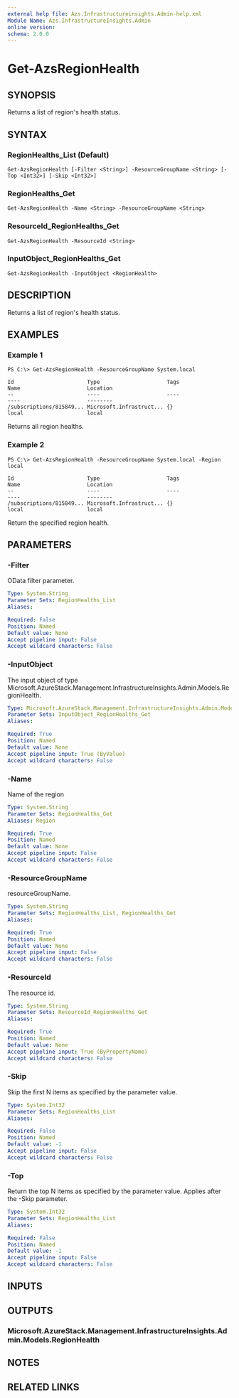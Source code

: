 ```yaml
---
external help file: Azs.Infrastructureinsights.Admin-help.xml
Module Name: Azs.InfrastructureInsights.Admin
online version: 
schema: 2.0.0
---
```


# Get-AzsRegionHealth

## SYNOPSIS
Returns a list of region's health status.

## SYNTAX

### RegionHealths_List (Default)
```
Get-AzsRegionHealth [-Filter <String>] -ResourceGroupName <String> [-Top <Int32>] [-Skip <Int32>]
```

### RegionHealths_Get
```
Get-AzsRegionHealth -Name <String> -ResourceGroupName <String>
```

### ResourceId_RegionHealths_Get
```
Get-AzsRegionHealth -ResourceId <String>
```

### InputObject_RegionHealths_Get
```
Get-AzsRegionHealth -InputObject <RegionHealth>
```

## DESCRIPTION
Returns a list of region's health status.

## EXAMPLES

### Example 1
```
PS C:\> Get-AzsRegionHealth -ResourceGroupName System.local

Id                       Type                     Tags                     Name                     Location
--                       ----                     ----                     ----                     --------
/subscriptions/815849... Microsoft.Infrastruct... {}                       local                    local
```

Returns all region healths.

### Example 2
```
PS C:\> Get-AzsRegionHealth -ResourceGroupName System.local -Region local

Id                       Type                     Tags                     Name                     Location
--                       ----                     ----                     ----                     --------
/subscriptions/815849... Microsoft.Infrastruct... {}                       local                    local
```

Return the specified region health.

## PARAMETERS

### -Filter
OData filter parameter.

```yaml
Type: System.String
Parameter Sets: RegionHealths_List
Aliases: 

Required: False
Position: Named
Default value: None
Accept pipeline input: False
Accept wildcard characters: False
```

### -InputObject
The input object of type Microsoft.AzureStack.Management.InfrastructureInsights.Admin.Models.RegionHealth.

```yaml
Type: Microsoft.AzureStack.Management.InfrastructureInsights.Admin.Models.RegionHealth
Parameter Sets: InputObject_RegionHealths_Get
Aliases: 

Required: True
Position: Named
Default value: None
Accept pipeline input: True (ByValue)
Accept wildcard characters: False
```

### -Name
Name of the region

```yaml
Type: System.String
Parameter Sets: RegionHealths_Get
Aliases: Region

Required: True
Position: Named
Default value: None
Accept pipeline input: False
Accept wildcard characters: False
```

### -ResourceGroupName
resourceGroupName.

```yaml
Type: System.String
Parameter Sets: RegionHealths_List, RegionHealths_Get
Aliases: 

Required: True
Position: Named
Default value: None
Accept pipeline input: False
Accept wildcard characters: False
```

### -ResourceId
The resource id.

```yaml
Type: System.String
Parameter Sets: ResourceId_RegionHealths_Get
Aliases: 

Required: True
Position: Named
Default value: None
Accept pipeline input: True (ByPropertyName)
Accept wildcard characters: False
```

### -Skip
Skip the first N items as specified by the parameter value.

```yaml
Type: System.Int32
Parameter Sets: RegionHealths_List
Aliases: 

Required: False
Position: Named
Default value: -1
Accept pipeline input: False
Accept wildcard characters: False
```

### -Top
Return the top N items as specified by the parameter value.
Applies after the -Skip parameter.

```yaml
Type: System.Int32
Parameter Sets: RegionHealths_List
Aliases: 

Required: False
Position: Named
Default value: -1
Accept pipeline input: False
Accept wildcard characters: False
```

## INPUTS

## OUTPUTS

### Microsoft.AzureStack.Management.InfrastructureInsights.Admin.Models.RegionHealth

## NOTES

## RELATED LINKS

